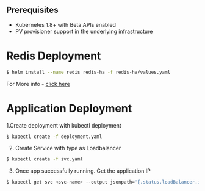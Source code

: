 ## Prerequisites

- Kubernetes 1.8+ with Beta APIs enabled
- PV provisioner support in the underlying infrastructure

# Redis Deployment

```bash
$ helm install --name redis redis-ha -f redis-ha/values.yaml
```
For More info - [click here](https://github.com/Sathishwar/tasks/redis-ha/README.MD)

# Application Deployment

1.Create deployment with kubectl deployment

```bash
$ kubectl create -f deployment.yaml
```
2. Create Service with type as Loadbalancer

```bash
$ kubectl create -f svc.yaml
```
3. Once app successfully running. Get the application IP

```bash
$ kubectl get svc <svc-name> --output jsonpath='{.status.loadBalancer.ingress[0].ip}'
```